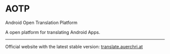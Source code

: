 # AOTP
Android Open Translation Platform

A open platform for translating Android Apps.

---

Official website with the latest stable version: [translate.auerchri.at][website_stable]

[//]: # (LINKS)
[website_stable]: http://translate.auerchri.at
